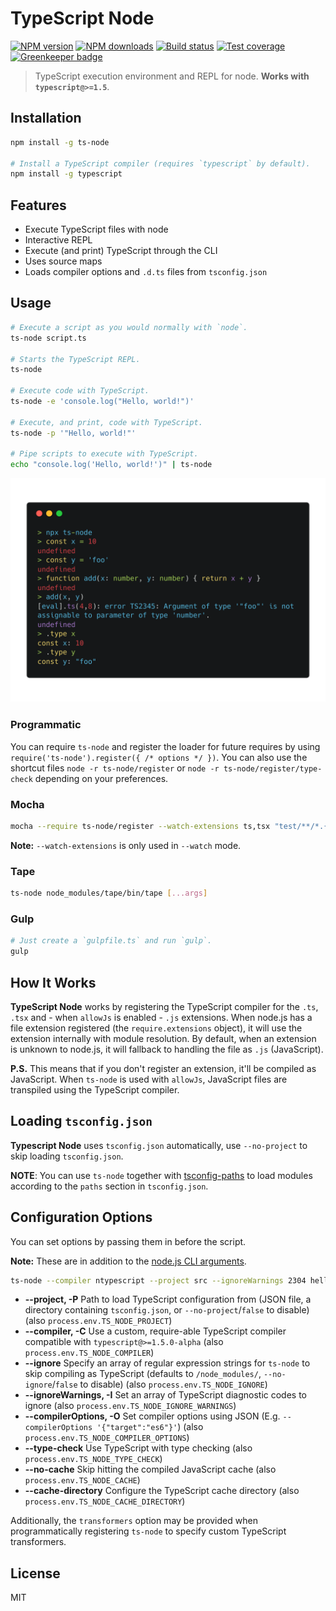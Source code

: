 # TypeScript Node

[![NPM version][npm-image]][npm-url]
[![NPM downloads][downloads-image]][downloads-url]
[![Build status][travis-image]][travis-url]
[![Test coverage][coveralls-image]][coveralls-url]
[![Greenkeeper badge](https://badges.greenkeeper.io/TypeStrong/ts-node.svg)](https://greenkeeper.io/)

> TypeScript execution environment and REPL for node. **Works with `typescript@>=1.5`**.

## Installation

```sh
npm install -g ts-node

# Install a TypeScript compiler (requires `typescript` by default).
npm install -g typescript
```

## Features

* Execute TypeScript files with node
* Interactive REPL
* Execute (and print) TypeScript through the CLI
* Uses source maps
* Loads compiler options and `.d.ts` files from `tsconfig.json`

## Usage

```sh
# Execute a script as you would normally with `node`.
ts-node script.ts

# Starts the TypeScript REPL.
ts-node

# Execute code with TypeScript.
ts-node -e 'console.log("Hello, world!")'

# Execute, and print, code with TypeScript.
ts-node -p '"Hello, world!"'

# Pipe scripts to execute with TypeScript.
echo "console.log('Hello, world!')" | ts-node
```

![TypeScript REPL](https://github.com/TypeStrong/ts-node/raw/master/screenshot.png)

### Programmatic

You can require `ts-node` and register the loader for future requires by using `require('ts-node').register({ /* options */ })`. You can also use the shortcut files `node -r ts-node/register` or `node -r ts-node/register/type-check` depending on your preferences.

### Mocha

```sh
mocha --require ts-node/register --watch-extensions ts,tsx "test/**/*.{ts,tsx}" [...args]
```

**Note:** `--watch-extensions` is only used in `--watch` mode.

### Tape

```sh
ts-node node_modules/tape/bin/tape [...args]
```

### Gulp

```sh
# Just create a `gulpfile.ts` and run `gulp`.
gulp
```

## How It Works

**TypeScript Node** works by registering the TypeScript compiler for the `.ts`, `.tsx` and - when `allowJs` is enabled - `.js` extensions. When node.js has a file extension registered (the `require.extensions` object), it will use the extension internally with module resolution. By default, when an extension is unknown to node.js, it will fallback to handling the file as `.js` (JavaScript).

**P.S.** This means that if you don't register an extension, it'll be compiled as JavaScript. When `ts-node` is used with `allowJs`, JavaScript files are transpiled using the TypeScript compiler.

## Loading `tsconfig.json`

**Typescript Node** uses `tsconfig.json` automatically, use `--no-project` to skip loading `tsconfig.json`.

**NOTE**: You can use `ts-node` together with [tsconfig-paths](https://www.npmjs.com/package/tsconfig-paths) to load modules according to the `paths` section in `tsconfig.json`.

## Configuration Options

You can set options by passing them in before the script.

**Note:** These are in addition to the [node.js CLI arguments](https://nodejs.org/api/cli.html).

```sh
ts-node --compiler ntypescript --project src --ignoreWarnings 2304 hello-world.ts
```

* **--project, -P** Path to load TypeScript configuration from (JSON file, a directory containing `tsconfig.json`, or `--no-project`/`false` to disable) (also `process.env.TS_NODE_PROJECT`)
* **--compiler, -C** Use a custom, require-able TypeScript compiler compatible with `typescript@>=1.5.0-alpha` (also `process.env.TS_NODE_COMPILER`)
* **--ignore** Specify an array of regular expression strings for `ts-node` to skip compiling as TypeScript (defaults to `/node_modules/`, `--no-ignore`/`false` to disable) (also `process.env.TS_NODE_IGNORE`)
* **--ignoreWarnings, -I** Set an array of TypeScript diagnostic codes to ignore (also `process.env.TS_NODE_IGNORE_WARNINGS`)
* **--compilerOptions, -O** Set compiler options using JSON (E.g. `--compilerOptions '{"target":"es6"}'`) (also `process.env.TS_NODE_COMPILER_OPTIONS`)
* **--type-check** Use TypeScript with type checking (also `process.env.TS_NODE_TYPE_CHECK`)
* **--no-cache** Skip hitting the compiled JavaScript cache (also `process.env.TS_NODE_CACHE`)
* **--cache-directory** Configure the TypeScript cache directory (also `process.env.TS_NODE_CACHE_DIRECTORY`)

Additionally, the `transformers` option may be provided when programmatically registering `ts-node` to specify custom TypeScript transformers.

## License

MIT

[npm-image]: https://img.shields.io/npm/v/ts-node.svg?style=flat
[npm-url]: https://npmjs.org/package/ts-node
[downloads-image]: https://img.shields.io/npm/dm/ts-node.svg?style=flat
[downloads-url]: https://npmjs.org/package/ts-node
[travis-image]: https://img.shields.io/travis/TypeStrong/ts-node.svg?style=flat
[travis-url]: https://travis-ci.org/TypeStrong/ts-node
[coveralls-image]: https://img.shields.io/coveralls/TypeStrong/ts-node.svg?style=flat
[coveralls-url]: https://coveralls.io/r/TypeStrong/ts-node?branch=master

